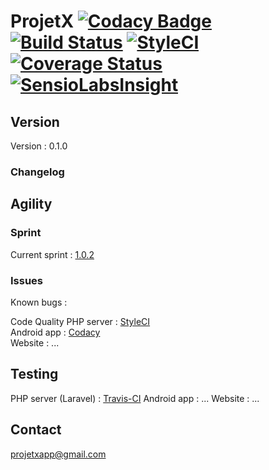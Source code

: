 ProjetX [![Codacy Badge](https://api.codacy.com/project/badge/Grade/464039e29eb04025aa5495982e0f0165)](https://www.codacy.com/app/paul.bouquet/ProjetX?utm_source=github.com&utm_medium=referral&utm_content=Herklos/ProjetX&utm_campaign=badger) [![Build Status](https://travis-ci.org/Herklos/ProjetX.png)](https://travis-ci.org/Herklos/ProjetX) [![StyleCI](https://styleci.io/repos/96699711/shield?branch=master)](https://styleci.io/repos/96699711) [![Coverage Status](https://coveralls.io/repos/github/Herklos/ProjetX/badge.svg?branch=master)](https://coveralls.io/github/Herklos/ProjetX?branch=master) [![SensioLabsInsight](https://insight.sensiolabs.com/projects/7fb64c6d-d71e-4e1c-a289-3aaaa565d219/mini.png)](https://insight.sensiolabs.com/projects/7fb64c6d-d71e-4e1c-a289-3aaaa565d219)
============================

Version
------------
Version : 0.1.0

### Changelog

Agility
------------

### Sprint
Current sprint  : [1.0.2](https://zube.io/herklos/projectx/w/workspace-1/sprintboard?where%5Bsprint_id%5D=17485)<br>


### Issues
Known bugs  :<br>

Code Quality
PHP server : [StyleCI](https://styleci.io/repos/96699711)<br>
Android app : [Codacy](https://www.codacy.com/app/paul.bouquet/ProjetX)<br>
Website : ...

Testing
------------
PHP server (Laravel) : [Travis-CI](https://travis-ci.org/Herklos/ProjetX)
Android app : ...
Website : ...

Contact
------------
projetxapp@gmail.com
